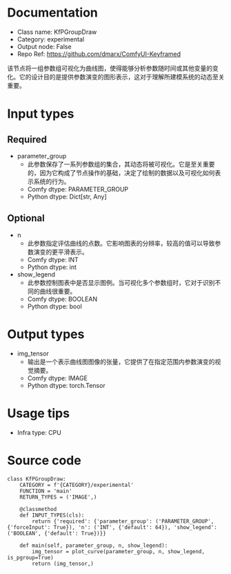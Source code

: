 # Documentation
- Class name: KfPGroupDraw
- Category: experimental
- Output node: False
- Repo Ref: https://github.com/dmarx/ComfyUI-Keyframed

该节点将一组参数组可视化为曲线图，使得能够分析参数随时间或其他变量的变化。它的设计目的是提供参数演变的图形表示，这对于理解所建模系统的动态至关重要。

# Input types
## Required
- parameter_group
    - 此参数保存了一系列参数组的集合，其动态将被可视化。它是至关重要的，因为它构成了节点操作的基础，决定了绘制的数据以及可视化如何表示系统的行为。
    - Comfy dtype: PARAMETER_GROUP
    - Python dtype: Dict[str, Any]
## Optional
- n
    - 此参数指定评估曲线的点数。它影响图表的分辨率，较高的值可以导致参数演变的更平滑表示。
    - Comfy dtype: INT
    - Python dtype: int
- show_legend
    - 此参数控制图表中是否显示图例。当可视化多个参数组时，它对于识别不同的曲线很重要。
    - Comfy dtype: BOOLEAN
    - Python dtype: bool

# Output types
- img_tensor
    - 输出是一个表示曲线图图像的张量，它提供了在指定范围内参数演变的视觉摘要。
    - Comfy dtype: IMAGE
    - Python dtype: torch.Tensor

# Usage tips
- Infra type: CPU

# Source code
```
class KfPGroupDraw:
    CATEGORY = f'{CATEGORY}/experimental'
    FUNCTION = 'main'
    RETURN_TYPES = ('IMAGE',)

    @classmethod
    def INPUT_TYPES(cls):
        return {'required': {'parameter_group': ('PARAMETER_GROUP', {'forceInput': True}), 'n': ('INT', {'default': 64}), 'show_legend': ('BOOLEAN', {'default': True})}}

    def main(self, parameter_group, n, show_legend):
        img_tensor = plot_curve(parameter_group, n, show_legend, is_pgroup=True)
        return (img_tensor,)
```